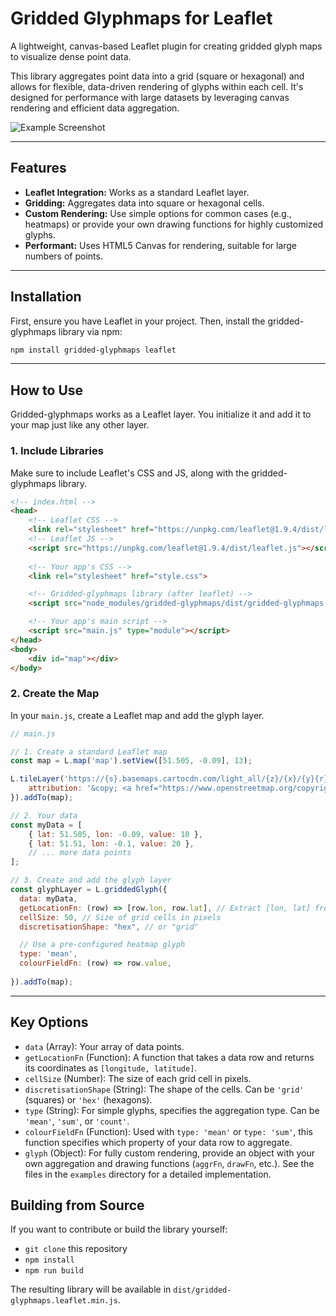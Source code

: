 # Gridded Glyphmaps for Leaflet

A lightweight, canvas-based Leaflet plugin for creating gridded glyph maps to visualize dense point data.

This library aggregates point data into a grid (square or hexagonal) and allows for flexible, data-driven rendering of glyphs within each cell. It's designed for performance with large datasets by leveraging canvas rendering and efficient data aggregation.

![Example Screenshot](https://i.imgur.com/wg6PEwz.png)

---

## Features

-   **Leaflet Integration:** Works as a standard Leaflet layer.
-   **Gridding:** Aggregates data into square or hexagonal cells.
-   **Custom Rendering:** Use simple options for common cases (e.g., heatmaps) or provide your own drawing functions for highly customized glyphs.
-   **Performant:** Uses HTML5 Canvas for rendering, suitable for large numbers of points.

---

## Installation

First, ensure you have Leaflet in your project. Then, install the gridded-glyphmaps library via npm:

```bash
npm install gridded-glyphmaps leaflet
```

---

## How to Use

Gridded-glyphmaps works as a Leaflet layer. You initialize it and add it to your map just like any other layer.

### 1. Include Libraries

Make sure to include Leaflet's CSS and JS, along with the gridded-glyphmaps library.

```html
<!-- index.html -->
<head>
    <!-- Leaflet CSS -->
    <link rel="stylesheet" href="https://unpkg.com/leaflet@1.9.4/dist/leaflet.css" />
    <!-- Leaflet JS -->
    <script src="https://unpkg.com/leaflet@1.9.4/dist/leaflet.js"></script>
    
    <!-- Your app's CSS -->
    <link rel="stylesheet" href="style.css">

    <!-- Gridded-glyphmaps library (after leaflet) -->
    <script src="node_modules/gridded-glyphmaps/dist/gridded-glyphmaps.leaflet.min.js"></script>

    <!-- Your app's main script -->
    <script src="main.js" type="module"></script>
</head>
<body>
    <div id="map"></div>
</body>
```

### 2. Create the Map

In your `main.js`, create a Leaflet map and add the glyph layer.

```javascript
// main.js

// 1. Create a standard Leaflet map
const map = L.map('map').setView([51.505, -0.09], 13);

L.tileLayer('https://{s}.basemaps.cartocdn.com/light_all/{z}/{x}/{y}{r}.png', {
    attribution: '&copy; <a href="https://www.openstreetmap.org/copyright">OpenStreetMap</a> contributors &copy; <a href="https://carto.com/attributions">CARTO</a>'
}).addTo(map);

// 2. Your data
const myData = [
    { lat: 51.505, lon: -0.09, value: 10 },
    { lat: 51.51, lon: -0.1, value: 20 },
    // ... more data points
];

// 3. Create and add the glyph layer
const glyphLayer = L.griddedGlyph({
  data: myData,
  getLocationFn: (row) => [row.lon, row.lat], // Extract [lon, lat] from data
  cellSize: 50, // Size of grid cells in pixels
  discretisationShape: "hex", // or "grid"

  // Use a pre-configured heatmap glyph
  type: 'mean',
  colourFieldFn: (row) => row.value,
  
}).addTo(map);

```

---

## Key Options

-   `data` (Array): Your array of data points.
-   `getLocationFn` (Function): A function that takes a data row and returns its coordinates as `[longitude, latitude]`.
-   `cellSize` (Number): The size of each grid cell in pixels.
-   `discretisationShape` (String): The shape of the cells. Can be `'grid'` (squares) or `'hex'` (hexagons).
-   `type` (String): For simple glyphs, specifies the aggregation type. Can be `'mean'`, `'sum'`, or `'count'`.
-   `colourFieldFn` (Function): Used with `type: 'mean'` or `type: 'sum'`, this function specifies which property of your data row to aggregate.
-   `glyph` (Object): For fully custom rendering, provide an object with your own aggregation and drawing functions (`aggrFn`, `drawFn`, etc.). See the files in the `examples` directory for a detailed implementation.

## Building from Source

If you want to contribute or build the library yourself:

* `git clone` this repository
* `npm install`
* `npm run build`

The resulting library will be available in `dist/gridded-glyphmaps.leaflet.min.js`.
